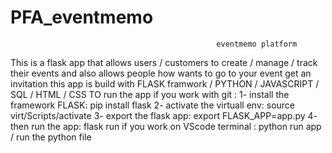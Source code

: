 # PFA_eventmemo

                                                  eventmemo platform
This is a flask app that allows users / customers to create / manage / track their events and also allows people how wants to go to your event get an invitation this app is build with FLASK framwork / PYTHON / JAVASCRIPT / SQL / HTML / CSS 
TO run the app
if you work with git : 1- install the framework FLASK:
                                              pip install flask
2- activate the virtuall env:
                                         source virt/Scripts/activate
3- export the flask app: 
                                      export FLASK_APP=app.py
4- then run the app: 
                                               flask run 
if you work on VScode terminal :
                                       python run app / run the python file 
